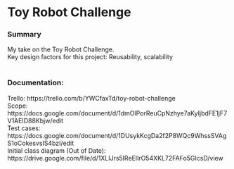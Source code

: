 # Toy Robot Challenge

<h3>Summary</h3>
My take on the Toy Robot Challenge. </br>
Key design factors for this project: Reusability, scalability </br>
</br>

<h3>Documentation:</h3>
Trello: https://trello.com/b/YWCfaxTd/toy-robot-challenge </br>
Scope: https://docs.google.com/document/d/1dmOlPorReuCpNzhye7aKyIjbdFE1jF7V1AEID88Kbjw/edit </br>
Test cases: https://docs.google.com/document/d/1DUsykKcgDa2f2P8WQc9WhssSVAgS1oCokesvsIS4bzI/edit </br>
Initial class diagram (Out of Date): https://drive.google.com/file/d/1XLIJrs5IReElIrO54XKL72FAFo5GIcsD/view </br>
